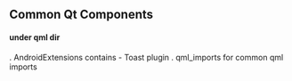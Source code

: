 ## Common Qt Components
#### under qml dir
. AndroidExtensions contains
	- Toast plugin
. qml_imports for common qml imports
